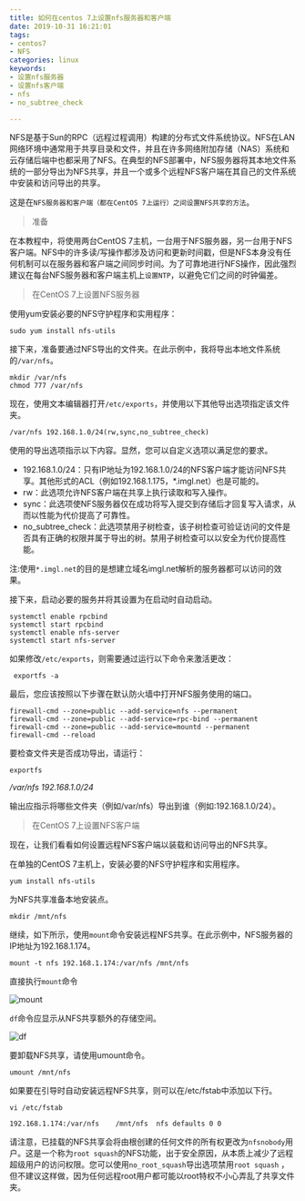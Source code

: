 ```yaml
---
title: 如何在centos 7上设置nfs服务器和客户端
date: 2019-10-31 16:21:01
tags: 
- centos7
- NFS
categories: linux
keywords:
- 设置nfs服务器
- 设置nfs客户端
- nfs
- no_subtree_check

---
```

NFS是基于Sun的RPC（远程过程调用）构建的分布式文件系统协议。NFS在LAN网络环境中通常用于共享目录和文件，并且在许多网络附加存储（NAS）系统和云存储后端中也都采用了NFS。在典型的NFS部署中，NFS服务器将其本地文件系统的一部分导出为NFS共享，并且一个或多个远程NFS客户端在其自己的文件系统中安装和访问导出的共享。

这是在`NFS服务器和客户端（都在CentOS 7上运行）之间设置NFS共享的方法`。

> 准备

在本教程中，将使用两台CentOS 7主机，一台用于NFS服务器，另一台用于NFS客户端。NFS中的许多读/写操作都涉及访问和更新时间戳，但是NFS本身没有任何机制可以在服务器和客户端之间同步时间。为了可靠地进行NFS操作，因此强烈建议在每台NFS服务器和客户端主机上`设置NTP`，以避免它们之间的时钟偏差。

>在CentOS 7上设置NFS服务器

使用yum安装必要的NFS守护程序和实用程序：
```
sudo yum install nfs-utils
```
接下来，准备要通过NFS导出的文件夹。在此示例中，我将导出本地文件系统的`/var/nfs`。
```
mkdir /var/nfs
chmod 777 /var/nfs
```
现在，使用文本编辑器打开`/etc/exports`，并使用以下其他导出选项指定该文件夹。
```
/var/nfs 192.168.1.0/24(rw,sync,no_subtree_check)
```
使用的导出选项指示以下内容。显然，您可以自定义选项以满足您的要求。

* 192.168.1.0/24：只有IP地址为192.168.1.0/24的NFS客户端才能访问NFS共享。其他形式的ACL（例如192.168.1.175，*.imgl.net）也是可能的。
* rw：此选项允许NFS客户端在共享上执行读取和写入操作。
* sync：此选项使NFS服务器仅在成功将写入提交到存储后才回复写入请求，从而以性能为代价提高了可靠性。
* no_subtree_check：此选项禁用子树检查，该子树检查可验证访问的文件是否具有正确的权限并属于导出的树。禁用子树检查可以以安全为代价提高性能。

注:使用`*.imgl.net`的目的是想建立域名imgl.net解析的服务器都可以访问的效果。

接下来，启动必要的服务并将其设置为在启动时自动启动。
```
systemctl enable rpcbind
systemctl start rpcbind
systemctl enable nfs-server
systemctl start nfs-server
```
如果修改`/etc/exports`，则需要通过运行以下命令来激活更改：
```
 exportfs -a
 ```
 最后，您应该按照以下步骤在默认防火墙中打开NFS服务使用的端口。
```
firewall-cmd --zone=public --add-service=nfs --permanent
firewall-cmd --zone=public --add-service=rpc-bind --permanent
firewall-cmd --zone=public --add-service=mountd --permanent
firewall-cmd --reload
```
要检查文件夹是否成功导出，请运行：
```
exportfs
```
*/var/nfs      	192.168.1.0/24*

输出应指示将哪些文件夹（例如/var/nfs）导出到谁（例如:192.168.1.0/24）。

> 在CentOS 7上设置NFS客户端

现在，让我们看看如何设置远程NFS客户端以装载和访问导出的NFS共享。

在单独的CentOS 7主机上，安装必要的NFS守护程序和实用程序。
```
yum install nfs-utils
```
为NFS共享准备本地安装点。
```
mkdir /mnt/nfs
```
继续，如下所示，使用`mount`命令安装远程NFS共享。在此示例中，NFS服务器的IP地址为192.168.1.174。
```
mount -t nfs 192.168.1.174:/var/nfs /mnt/nfs
```
直接执行`mount`命令

![mount](https://res.imgl.net/hexo/How-to-set-up-NFS-server-and-client-on-CentOS-7/26056223006.jpg "mount")

`df`命令应显示从NFS共享额外的存储空间。

![df](https://res.imgl.net/hexo/How-to-set-up-NFS-server-and-client-on-CentOS-7/26056223116.jpg "df")

要卸载NFS共享，请使用umount命令。
```
umount /mnt/nfs
```
如果要在引导时自动安装远程NFS共享，则可以在/etc/fstab中添加以下行。
```
vi /etc/fstab
```

`192.168.1.174:/var/nfs    /mnt/nfs  nfs defaults 0 0`

请注意，已挂载的NFS共享会将由根创建的任何文件的所有权更改为`nfsnobody`用户。这是一个称为`root squash`的NFS功能，出于安全原因，从本质上减少了远程超级用户的访问权限。您可以使用`no_root_squash`导出选项禁用`root squash` ，但不建议这样做，因为任何远程root用户都可能以root特权不小心弄乱了共享文件夹。